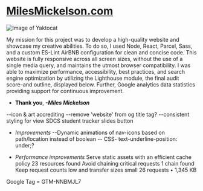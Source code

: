 # **[MilesMickelson.com](https://milesmickelson.com)**

![Image of Yaktocat](https://octodex.github.com/images/yaktocat.png)

My mission for this project was to develop a high-quality website and showcase my creative abilities. To do so, I used Node, React, Parcel, Sass, and a custom ES-Lint AirBNB configuration for clean and concise code. This website is fully responsive across all screen sizes, without the use of a single media query, and maintains the utmost browser compatibility. I was able to maximize performance, accessibility, best practices, and search engine optimization by utilizing the Lighthouse module, the final audit score–and outline, displayed below. Further, Google analytics data statistics providing support for continuous improvement.

* **Thank you**, ***-Miles Mickelson***

<!-- TODO's -->
--icon & art accrediting
--remove 'website' from og title tag?
--consistent styling for view SDCS student tracker slides button

* *Improvements*
--Dynamic animations of nav-icons based on path/location instead of boolean
-- CSS- text-underline-position: under;?

* *Performance improvements*
Serve static assets with an efficient cache policy 23 resources found
Avoid chaining critical requests 1 chain found
Keep request counts low and transfer sizes small 26 requests • 1,345 KB

Google Tag = GTM-NNBMJL7